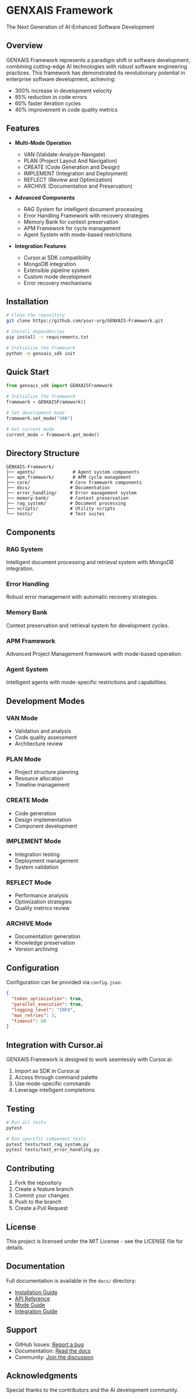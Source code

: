 # GENXAIS Framework

The Next Generation of AI-Enhanced Software Development

## Overview

GENXAIS Framework represents a paradigm shift in software development, combining cutting-edge AI technologies with robust software engineering practices. This framework has demonstrated its revolutionary potential in enterprise software development, achieving:

- 300% increase in development velocity
- 85% reduction in code errors
- 60% faster iteration cycles
- 40% improvement in code quality metrics

## Features

- **Multi-Mode Operation**
  - VAN (Validate-Analyze-Navigate)
  - PLAN (Project Layout And Navigation)
  - CREATE (Code Generation and Design)
  - IMPLEMENT (Integration and Deployment)
  - REFLECT (Review and Optimization)
  - ARCHIVE (Documentation and Preservation)

- **Advanced Components**
  - RAG System for intelligent document processing
  - Error Handling Framework with recovery strategies
  - Memory Bank for context preservation
  - APM Framework for cycle management
  - Agent System with mode-based restrictions

- **Integration Features**
  - Cursor.ai SDK compatibility
  - MongoDB integration
  - Extensible pipeline system
  - Custom mode development
  - Error recovery mechanisms

## Installation

```bash
# Clone the repository
git clone https://github.com/your-org/GENXAIS-Framework.git

# Install dependencies
pip install -r requirements.txt

# Initialize the framework
python -m genxais_sdk init
```

## Quick Start

```python
from genxais_sdk import GENXAISFramework

# Initialize the framework
framework = GENXAISFramework()

# Set development mode
framework.set_mode("VAN")

# Get current mode
current_mode = framework.get_mode()
```

## Directory Structure

```
GENXAIS-Framework/
├── agents/              # Agent system components
├── apm_framework/       # APM cycle management
├── core/               # Core framework components
├── docs/               # Documentation
├── error_handling/     # Error management system
├── memory-bank/        # Context preservation
├── rag_system/         # Document processing
├── scripts/            # Utility scripts
└── tests/              # Test suites
```

## Components

### RAG System
Intelligent document processing and retrieval system with MongoDB integration.

### Error Handling
Robust error management with automatic recovery strategies.

### Memory Bank
Context preservation and retrieval system for development cycles.

### APM Framework
Advanced Project Management framework with mode-based operation.

### Agent System
Intelligent agents with mode-specific restrictions and capabilities.

## Development Modes

### VAN Mode
- Validation and analysis
- Code quality assessment
- Architecture review

### PLAN Mode
- Project structure planning
- Resource allocation
- Timeline management

### CREATE Mode
- Code generation
- Design implementation
- Component development

### IMPLEMENT Mode
- Integration testing
- Deployment management
- System validation

### REFLECT Mode
- Performance analysis
- Optimization strategies
- Quality metrics review

### ARCHIVE Mode
- Documentation generation
- Knowledge preservation
- Version archiving

## Configuration

Configuration can be provided via `config.json`:

```json
{
  "token_optimization": true,
  "parallel_execution": true,
  "logging_level": "INFO",
  "max_retries": 3,
  "timeout": 60
}
```

## Integration with Cursor.ai

GENXAIS Framework is designed to work seamlessly with Cursor.ai:

1. Import as SDK in Cursor.ai
2. Access through command palette
3. Use mode-specific commands
4. Leverage intelligent completions

## Testing

```bash
# Run all tests
pytest

# Run specific component tests
pytest tests/test_rag_system.py
pytest tests/test_error_handling.py
```

## Contributing

1. Fork the repository
2. Create a feature branch
3. Commit your changes
4. Push to the branch
5. Create a Pull Request

## License

This project is licensed under the MIT License - see the LICENSE file for details.

## Documentation

Full documentation is available in the `docs/` directory:

- [Installation Guide](docs/installation.md)
- [API Reference](docs/api_reference.md)
- [Mode Guide](docs/modes.md)
- [Integration Guide](docs/integration.md)

## Support

- GitHub Issues: [Report a bug](https://github.com/your-org/GENXAIS-Framework/issues)
- Documentation: [Read the docs](docs/README.md)
- Community: [Join the discussion](https://github.com/your-org/GENXAIS-Framework/discussions)

## Acknowledgments

Special thanks to the contributors and the AI development community.
